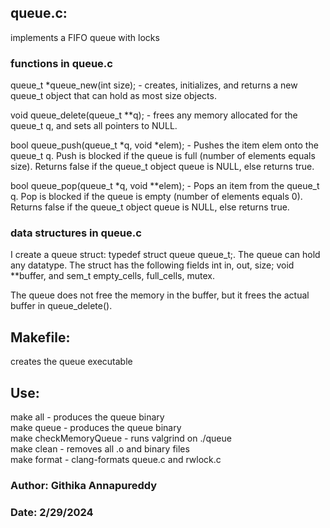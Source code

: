 ## queue.c: 
implements a FIFO queue with locks 

### functions in queue.c
queue_t *queue_new(int size); - creates, initializes, and returns a new queue_t object that can hold as most size objects. <br>

void queue_delete(queue_t **q); - frees any memory allocated for the queue_t q, and sets all pointers to NULL. <br>

bool queue_push(queue_t *q, void *elem); - Pushes the item elem onto the queue_t q. Push is blocked if the queue is full (number of elements equals size). Returns false if the queue_t object queue is NULL, else returns true.<br>

bool queue_pop(queue_t *q, void **elem); - Pops an item from the queue_t q. Pop is blocked if the queue is empty (number of elements equals 0). Returns false if the queue_t object queue is NULL, else returns true.<br>

### data structures in queue.c
I create a queue struct: typedef struct queue queue_t;. The queue can hold any datatype. The struct has the following fields int in, out, size; void **buffer, and sem_t empty_cells, full_cells, mutex. <br>

The queue does not free the memory in the buffer, but it frees the actual buffer in queue_delete(). 

## Makefile: 
creates the queue executable 

## Use:
make all - produces the queue binary<br>
make queue - produces the queue binary<br>
make checkMemoryQueue - runs valgrind on ./queue<br>
make clean - removes all .o and binary files<br>
make format - clang-formats queue.c and rwlock.c<br>

### Author: Githika Annapureddy
### Date: 2/29/2024

